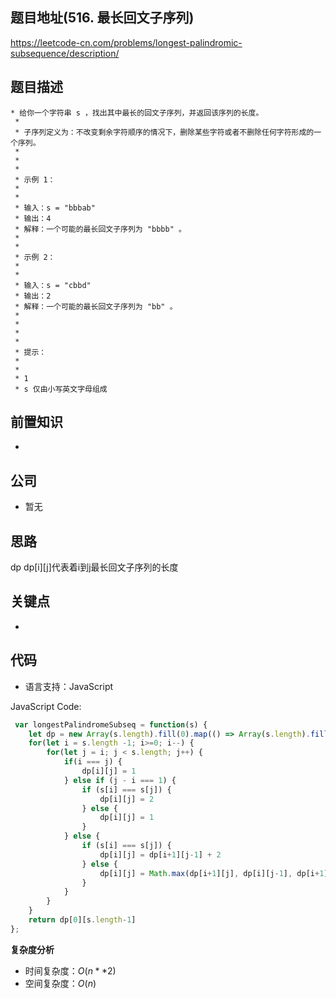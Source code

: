
## 题目地址(516. 最长回文子序列)

https://leetcode-cn.com/problems/longest-palindromic-subsequence/description/

## 题目描述

```
* 给你一个字符串 s ，找出其中最长的回文子序列，并返回该序列的长度。
 * 
 * 子序列定义为：不改变剩余字符顺序的情况下，删除某些字符或者不删除任何字符形成的一个序列。
 * 
 * 
 * 
 * 示例 1：
 * 
 * 
 * 输入：s = "bbbab"
 * 输出：4
 * 解释：一个可能的最长回文子序列为 "bbbb" 。
 * 
 * 
 * 示例 2：
 * 
 * 
 * 输入：s = "cbbd"
 * 输出：2
 * 解释：一个可能的最长回文子序列为 "bb" 。
 * 
 * 
 * 
 * 
 * 提示：
 * 
 * 
 * 1 
 * s 仅由小写英文字母组成
```

## 前置知识

- 

## 公司

- 暂无

## 思路

dp dp[i][j]代表着i到j最长回文子序列的长度

## 关键点

-  

## 代码

- 语言支持：JavaScript

JavaScript Code:

```javascript
 var longestPalindromeSubseq = function(s) {
    let dp = new Array(s.length).fill(0).map(() => Array(s.length).fill(0))
    for(let i = s.length -1; i>=0; i--) {
        for(let j = i; j < s.length; j++) {
            if(i === j) {
                dp[i][j] = 1
            } else if (j - i === 1) {
                if (s[i] === s[j]) {
                    dp[i][j] = 2
                } else {
                    dp[i][j] = 1
                }
            } else {
                if (s[i] === s[j]) {
                    dp[i][j] = dp[i+1][j-1] + 2
                } else {
                    dp[i][j] = Math.max(dp[i+1][j], dp[i][j-1], dp[i+1][j-1])
                }
            } 
        }
    }
    return dp[0][s.length-1]
};

```


**复杂度分析**

- 时间复杂度：$O(n ** 2)$
- 空间复杂度：$O(n)$


